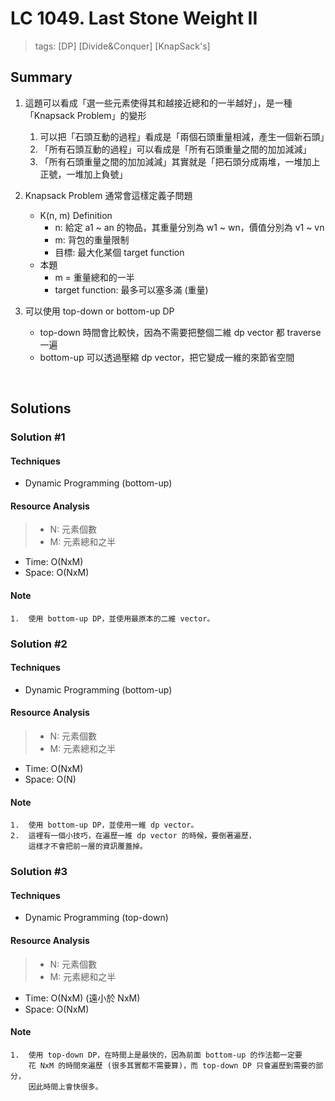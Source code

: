 # LC 1049. Last Stone Weight II
> tags:  [DP] [Divide&Conquer] [KnapSack's]

## Summary 
1.  這題可以看成「選一些元素使得其和越接近總和的一半越好」，是一種「Knapsack Problem」的變形
    1.  可以把「石頭互動的過程」看成是「兩個石頭重量相減，產生一個新石頭」
    2.  「所有石頭互動的過程」可以看成是「所有石頭重量之間的加加減減」
    3.  「所有石頭重量之間的加加減減」其實就是「把石頭分成兩堆，一堆加上正號，一堆加上負號」
    
2.  Knapsack Problem 通常會這樣定義子問題
    - K(n, m) Definition
        - n: 給定 a1 ~ an 的物品，其重量分別為 w1 ~ wn，價值分別為 v1 ~ vn
        - m: 背包的重量限制
        - 目標: 最大化某個 target function
    - 本題
        - m = 重量總和的一半
        - target function: 最多可以塞多滿 (重量)

3.  可以使用 top-down or bottom-up DP
    - top-down 時間會比較快，因為不需要把整個二維 dp vector 都 traverse 一遍
    - bottom-up 可以透過壓縮 dp vector，把它變成一維的來節省空間

<br>

## Solutions
### Solution #1
#### Techniques
- Dynamic Programming (bottom-up)

#### Resource Analysis
> - N: 元素個數
> - M: 元素總和之半
- Time: O(NxM)
- Space: O(NxM)

#### Note
```
1.  使用 bottom-up DP，並使用最原本的二維 vector。
```


### Solution #2
#### Techniques
- Dynamic Programming (bottom-up)

#### Resource Analysis
> - N: 元素個數
> - M: 元素總和之半
- Time: O(NxM)
- Space: O(N)

#### Note
```
1.  使用 bottom-up DP，並使用一維 dp vector。
2.  這裡有一個小技巧，在遍歷一維 dp vector 的時候，要倒著遍歷，
    這樣才不會把前一層的資訊覆蓋掉。
```


### Solution #3
#### Techniques
- Dynamic Programming (top-down)

#### Resource Analysis
> - N: 元素個數
> - M: 元素總和之半
- Time: O(NxM) (遠小於 NxM)
- Space: O(NxM)

#### Note
```
1.  使用 top-down DP，在時間上是最快的，因為前面 bottom-up 的作法都一定要
    花 NxM 的時間來遍歷 (很多其實都不需要算)，而 top-down DP 只會遍歷到需要的部分，
    因此時間上會快很多。
```


